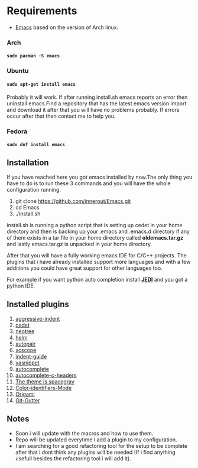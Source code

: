 # Requirements 
* [Emacs](https://www.archlinux.org/packages/extra/i686/emacs/) based on the version of Arch linux.

### Arch

#### ```sudo pacman -S emacs```

### Ubuntu

#### ```sudo apt-get install emacs```
Probably it will work.
If after running install.sh emacs reports an error then uninstall emacs.Find a repository that has the latest emacs version import and download it after that you will have no problems probably.
If errors occur after that then contact me to help you.


### Fedora


#### ```sudo dnf install emacs```

## Installation

If you have reached here you got emacs installed by now.The only thing you have to do is to run these 3 commands and you will have the whole configuration running.

1. git clone https://github.com/innerout/Emacs.git
2. cd Emacs
3. ./install.sh

install.sh is running a python script that is setting up cedet in your home directory and then is backing up your .emacs and .emacs.d directory if any of them exists in a tar file in your home directory called **oldemacs.tar.gz** and lastly emacs.tar.gz is unpacked in your home directory.

After that you will have a fully working emacs IDE for C/C++ projects.
The plugins that i have already installed support more languages and with a few additions you could have great support for other languages too.

For example if you want python auto completion install **[JEDI](https://github.com/tkf/emacs-jedi)** and you got a python IDE.

## Installed plugins
1. [aggressive-indent](https://github.com/Malabarba/aggressive-indent-mode)
2. [cedet](http://cedet.sourceforge.net/)
3. [neotree](https://github.com/jaypei/emacs-neotree)
4. [helm](https://github.com/emacs-helm/helm)
5. [autopair](https://github.com/joaotavora/autopair)
6. [xcscope](https://github.com/dkogan/xcscope.el)
7. [indent-guide](https://github.com/zk-phi/indent-guide)
8. [yasnippet](https://github.com/joaotavora/yasnippet)
9. [autocomplete](https://github.com/auto-complete/auto-complete)
10. [autocomplete-c-headers](https://github.com/mooz/auto-complete-c-headers)
11. [The theme is spacegray](https://github.com/bruce/emacs-spacegray-theme)
12. [Color-identifiers-Mode](https://github.com/ankurdave/color-identifiers-mode)
13. [Origami](https://github.com/gregsexton/origami.el)
14. [Git-Gutter](https://github.com/syohex/emacs-git-gutter)

## Notes
* Soon i will update with the macros and how to use them.
* Repo will be updated everytime i add a plugin to my configuration.
* I am searching for a good refactoring tool for the setup to be complete 
  after that i dont think any plugins will be needed (If i find anything usefull besides the refactoring tool i will add it).
